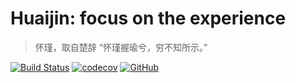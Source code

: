 # Huaijin: focus on the experience

> 怀瑾，取自楚辞 “怀瑾握瑜兮，穷不知所示。”

[![Build Status](	https://img.shields.io/travis/huaijin-design/huaijin.svg?style=flat-square)](https://travis-ci.org/huaijin-design/huaijin)
[![codecov](https://img.shields.io/codecov/c/github/huaijin-design/huaijin.svg?style=flat-square)](https://codecov.io/gh/huaijin-design/huaijin)
[![GitHub](https://img.shields.io/github/license/mashape/apistatus.svg?style=flat-square)](https://github.com/huaijin-design/huaijin/blob/master/LICENSE)
